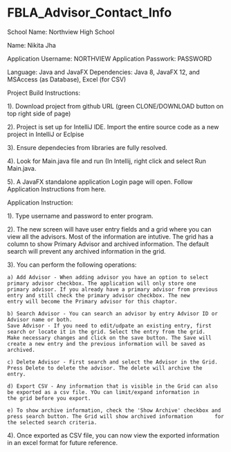 # FBLA_Advisor_Contact_Info

School Name: Northview High School

Name: Nikita Jha

Application Username: NORTHVIEW
Application Passwork: PASSWORD

Language: Java and JavaFX
Dependencies: Java 8, JavaFX 12, and MSAccess (as Database), Excel (for CSV)

Project Build Instructions: 

1). Download project from github URL (green CLONE/DOWNLOAD button on top right side of page) 

2). Project is set up for IntelliJ IDE. Import the entire source code as a new project in IntelliJ or Eclpise 

3). Ensure dependecies from libraries are fully resolved. 

4). Look for Main.java file and run (In Intellij, right click and select Run Main.java.

5). A JavaFX standalone application Login page will open. Follow Application Instructions from here.


Application Instruction: 

1). Type username and password to enter program.

2). The new screen will have user entry fields and a grid where you can view all the advisors. Most of the information are intutive.
  The grid has a column to show Primary Advisor and archived information. The default search will prevent any archived information in 
  the grid.
  
3). You can perform the following operations:

    a) Add Advisor - When adding advisor you have an option to select primary advisor checkbox. The application will only store one
    primary advisor. If you already have a primary advisor from previous entry and still check the primary advisor checkbox. The new
    entry will become the Primary advisor for this chaptor.
    
    b) Search Advisor - You can search an advisor by entry Advisor ID or Advisor name or both. 
    Save Advisor - If you need to edit/udpate an existing entry, first search or locate it in the grid. Select the entry from the grid.
    Make necessary changes and click on the save button. The Save will create a new entry and the previous information will be saved as 
    archived.
    
    c) Delete Advisor - First search and select the Advisor in the Grid. Press Delete to delete the advisor. The delete will archive the     entry.
    
    d) Export CSV - Any information that is visible in the Grid can also be exported as a csv file. YOu can limit/expand information in 
    the grid before you export.
    
    e) To show archive information, check the 'Show Archive' checkbox and press search button. The Grid will show archived information       for 
    the selected search criteria.
    
4). Once exported as CSV file, you can now view the exported information in an excel format for future reference. 

